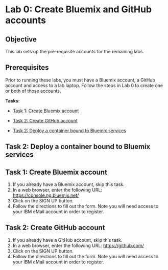 # Lab 0: Create Bluemix and GitHub accounts

## Objective
This lab sets up the pre-requisite accounts for the remaining labs.

## Prerequisites
Prior to running these labs, you must have a Bluemix account, a GitHub account and access to a lab laptop.  Follow the steps in Lab 0 to create one or both of those accounts.

**Tasks**:
- [Task 1: Create Bluemix account](#task-1-Create-Bluemix-account)
- [Task 2: Create GitHub account](#task-2-Create-GitHub-account)

- [Task 2: Deploy a container bound to Bluemix services](#task-2-deploy-a-container-bound-to-bluemix-services)

## Task 2: Deploy a container bound to Bluemix services

## Task 1: Create Bluemix account
1. If you already have a Bluemix account, skip this task.
2. In a web browser, enter the following URL: https://console.ng.bluemix.net/
3. Click on the SIGN UP button.
4. Follow the directions to fill out the form. Note you will need access to your IBM eMail account in order to register.

## Task 2: Create GitHub account

1. If you already have a GitHub account, skip this task.
2. In a web browser, enter the following URL: https://github.com/
3. Click on the SIGN UP button.
4. Follow the directions to fill out the form. Note you will need access to your IBM eMail account in order to register.
